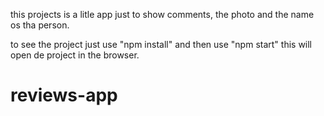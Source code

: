 this projects is a litle app just to show comments, the photo and the name os tha person.

to see the project just use "npm install" and then use "npm start" this will open de project in the browser.

# reviews-app
